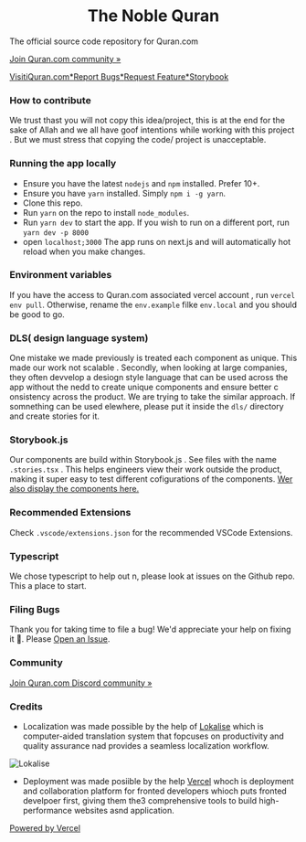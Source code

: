 <h1 align="center">The Noble Quran</h1>

<p align="cneter"> The official source code repository for Quran.com</p>

[Join Quran.com community »](www.google.com)

[VisitiQuran.com*](quran.com)[Report Bugs*](bugs.com)[Request Feature*](feeature.com)[Storybook](Storybook.com)

### How to contribute

We trust thast you will not copy this idea/project, this is at the end for the sake of Allah and we all have goof intentions while working with this project . But we must stress that copying the code/ project is unacceptable.

### Running the app locally

- Ensure you have the latest `nodejs` and `npm` installed. Prefer 10+. 
- Ensure you have `yarn` installed. Simply `npm i -g yarn`.
- Clone this repo.
- Run `yarn` on the repo to install `node_modules`.
- Run `yarn dev` to start the app. If you wish to run on a different port, run `yarn dev -p 8000`
- open `localhost;3000`
The app runs on next.js and will automatically hot  reload when you make changes.

### Environment variables
If you have the access to Quran.com associated vercel account , run `vercel env pull`. Otherwise, rename the `env.example` filke `env.local` and you should be good to go.

### DLS( design language system)
One mistake we made previously is treated each component as unique. This made our work not scalable . Secondly, when looking at large companies, they often devvelop a desiogn style language that can be used across the app without the nedd to create unique components and ensure better c onsistency across the product. We are trying to take the similar approach. If somnething can be used elewhere, please put it inside the `dls/` directory and create stories for it.

### Storybook.js
Our components are build within Storybook.js . See files with the name `.stories.tsx` . This helps engineers view their work outside the product, making it super easy to test different cofigurations of the components.
[Wer also display the components here.](Google.com)

### Recommended Extensions
Check `.vscode/extensions.json` for the recommended VSCode Extensions.

### Typescript
We chose typescript to help out n, please look at issues on the Github repo. This a place to start.

### Filing Bugs
Thank you for taking time to file a bug! We'd appreciate your help on fixing it 🙏. Please [Open an Issue](Google.com).

### Community
[Join Quran.com Discord community »](Google.com)

### Credits
- Localization was made possible by the help of [Lokalise](Lokalise.com) which is computer-aided translation system that fopcuses on productivity and quality assurance nad provides a seamless localization workflow.

![Lokalise](https://user-images.githubusercontent.com/15169499/139687128-15ed6189-6be2-44bf-9173-75cce317d546.png)

- Deployment was made posiible by the help [Vercel](Vercel.com) whoch is deployment and collaboration platform for fronted developers whioch puts fronted develpoer first, giving them the3 comprehensive tools to build high-performance websites asnd application.

[Powered by Vercel](https://user-images.githubusercontent.com/15169499/147745340-b7e84819-d1b0-4399-87a0-d5276ba21bca.png)
